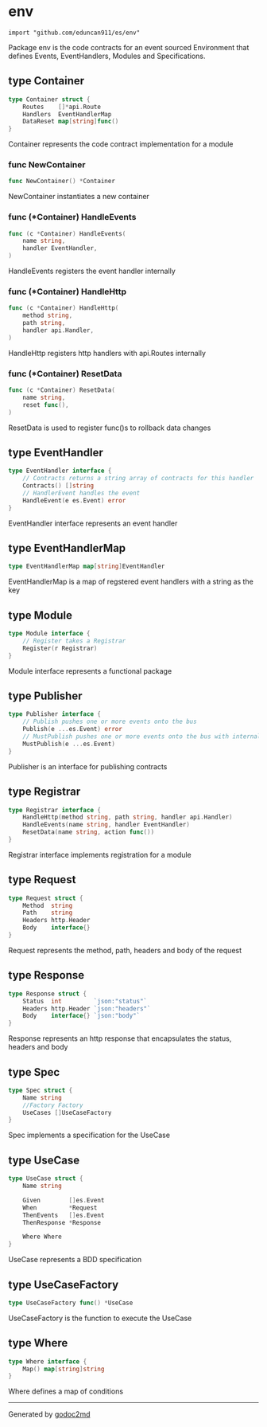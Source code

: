 
# env
    import "github.com/eduncan911/es/env"

Package env is the code contracts for an event sourced Environment that defines Events, EventHandlers, Modules and Specifications.







## type Container
``` go
type Container struct {
    Routes    []*api.Route
    Handlers  EventHandlerMap
    DataReset map[string]func()
}
```
Container represents the code contract implementation for a module









### func NewContainer
``` go
func NewContainer() *Container
```
NewContainer instantiates a new container




### func (\*Container) HandleEvents
``` go
func (c *Container) HandleEvents(
    name string,
    handler EventHandler,
)
```
HandleEvents registers the event handler internally



### func (\*Container) HandleHttp
``` go
func (c *Container) HandleHttp(
    method string,
    path string,
    handler api.Handler,
)
```
HandleHttp registers http handlers with api.Routes internally



### func (\*Container) ResetData
``` go
func (c *Container) ResetData(
    name string,
    reset func(),
)
```
ResetData is used to register func()s to rollback data changes



## type EventHandler
``` go
type EventHandler interface {
    // Contracts returns a string array of contracts for this handler
    Contracts() []string
    // HandlerEvent handles the event
    HandleEvent(e es.Event) error
}
```
EventHandler interface represents an event handler











## type EventHandlerMap
``` go
type EventHandlerMap map[string]EventHandler
```
EventHandlerMap is a map of regstered event handlers with a string as the key











## type Module
``` go
type Module interface {
    // Register takes a Registrar
    Register(r Registrar)
}
```
Module interface represents a functional package











## type Publisher
``` go
type Publisher interface {
    // Publish pushes one or more events onto the bus
    Publish(e ...es.Event) error
    // MustPublish pushes one or more events onto the bus with internal error handling
    MustPublish(e ...es.Event)
}
```
Publisher is an interface for publishing contracts











## type Registrar
``` go
type Registrar interface {
    HandleHttp(method string, path string, handler api.Handler)
    HandleEvents(name string, handler EventHandler)
    ResetData(name string, action func())
}
```
Registrar interface implements registration for a module











## type Request
``` go
type Request struct {
    Method  string
    Path    string
    Headers http.Header
    Body    interface{}
}
```
Request represents the method, path, headers and body of the request











## type Response
``` go
type Response struct {
    Status  int         `json:"status"`
    Headers http.Header `json:"headers"`
    Body    interface{} `json:"body"`
}
```
Response represents an http response that encapsulates the status, headers and body











## type Spec
``` go
type Spec struct {
    Name string
    //Factory Factory
    UseCases []UseCaseFactory
}
```
Spec implements a specification for the UseCase











## type UseCase
``` go
type UseCase struct {
    Name string

    Given        []es.Event
    When         *Request
    ThenEvents   []es.Event
    ThenResponse *Response

    Where Where
}
```
UseCase represents a BDD specification











## type UseCaseFactory
``` go
type UseCaseFactory func() *UseCase
```
UseCaseFactory is the function to execute the UseCase











## type Where
``` go
type Where interface {
    Map() map[string]string
}
```
Where defines a map of conditions

















- - -
Generated by [godoc2md](http://godoc.org/github.com/davecheney/godoc2md)